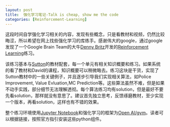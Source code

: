```yaml
---
layout: post
title:  强化学习笔记-Talk is cheap, show me the code
categories: [Reinforcement-Learning]
---
```


这段时间自学强化学习相关的内容，发现有些概念，只是看教材和视频，仍然比较晦涩，所以希望在网上找些强化学习的库练手。感谢伟大的google，通过google发现了一个Google Brain Team的大牛[Denny Britz](https://twitter.com/dennybritz)开发的[Reinforcement Learning](https://github.com/dennybritz/reinforcement-learning)练习。

该练习基本与[Sutton](https://en.wikipedia.org/wiki/Richard_S._Sutton)的教材配套，每一个单元有相关知识概要和练习。如果系统的看了教材和David的课程，知识概要可以稍微略去。练习这块是干货，实现了Sutton教材中的一些关键例子，并且逐步引导我们实现相关算法，如Police Improvement, Value Evluation,MC Prediction等。这些算法虽然不难，但是如果不动手实践，部分细节无法理解透彻。每个算法练习均有solution，但是最好不要先看solution，那样就没有意思了。建议首先独立思考，反馈琢磨教材，至少实现一个版本，再看solution，这样也有不错的效果。

整个练习环境使用[Jupyter Notebook](https://jupyter.org/)和强化学习的框架为[Open AI/gym](https://github.com/openai/gym)。读者可以根据链接，按照官方指引安装这些python组件。
